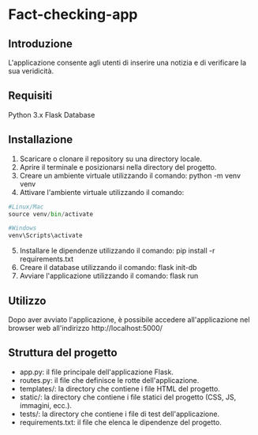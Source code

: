 # Fact-checking-app
## Introduzione
L'applicazione consente agli utenti di inserire una notizia e di verificare la sua veridicità.
## Requisiti
Python 3.x
Flask
Database
## Installazione
1. Scaricare o clonare il repository su una directory locale.
2. Aprire il terminale e posizionarsi nella directory del progetto.
3. Creare un ambiente virtuale utilizzando il comando: python -m venv venv
4. Attivare l'ambiente virtuale utilizzando il comando:
```python
#Linux/Mac
source venv/bin/activate
``` 
```python
#Windows
venv\Scripts\activate
``` 
5. Installare le dipendenze utilizzando il comando: pip install -r requirements.txt
6. Creare il database utilizzando il comando: flask init-db
7. Avviare l'applicazione utilizzando il comando: flask run
## Utilizzo
Dopo aver avviato l'applicazione, è possibile accedere all'applicazione nel browser web all'indirizzo http://localhost:5000/
## Struttura del progetto
- app.py: il file principale dell'applicazione Flask.
- routes.py: il file che definisce le rotte dell'applicazione.
- templates/: la directory che contiene i file HTML del progetto.
- static/: la directory che contiene i file statici del progetto (CSS, JS, immagini, ecc.).
- tests/: la directory che contiene i file di test dell'applicazione.
- requirements.txt: il file che elenca le dipendenze del progetto.
